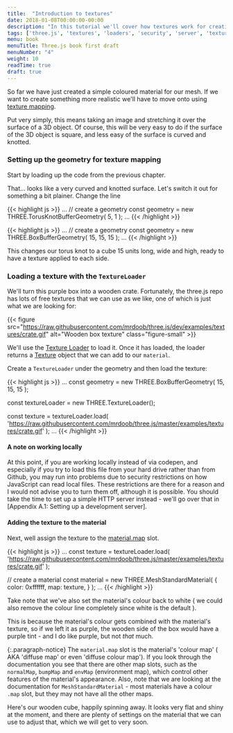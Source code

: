 ```yaml
---
title:  "Introduction to textures"
date: 2018-01-08T00:00:00-00:00
description: "In this tutorial we'll cover how textures work for creating realistic looking materials, and add one to our scene"
tags: ['three.js', 'textures', 'loaders', 'security', 'server', 'textureLoader', 'browser']
menu: book
menuTitle: Three.js book first draft
menuNumber: "4"
weight: 10
readTime: true
draft: true
---
```


So far we have just created a simple coloured material for our mesh. If we want to create something more realistic we'll have to move onto using [texture mapping](https://raw.githubusercontent.com/mrdoob/three.js/dev/examples/textures/crate.gif).

Put very simply, this means taking an image and stretching it over the surface of a 3D object. Of course, this will be very easy to do if the surface of the 3D object is square, and less easy of the surface is curved and knotted.

### Setting up the geometry for texture mapping

Start by loading up the code from the previous chapter.

<p data-height="400" data-theme-id="0" data-slug-hash="QaKqzq" data-default-tab="result" class='codepen'></p>
<script async="async" src="//codepen.io/assets/embed/ei.js"></script>

That... looks like a very curved and knotted surface. Let's switch it out for something a bit plainer. Change the line

{{< highlight js >}}
...
  // create a geometry
  const geometry = new THREE.TorusKnotBufferGeometry( 5, 1 );
...
{{< /highlight >}}

{{< highlight js >}}
...
  // create a geometry
  const geometry = new THREE.BoxBufferGeometry( 15, 15, 15 );
...
{{< /highlight >}}

This changes our torus knot to a cube 15 units long, wide and high, ready to have a texture applied to each side.

### Loading a texture with the `TextureLoader`

We'll turn this purple box into a wooden crate. Fortunately, the three.js repo has lots of free textures that we can use as we like, one of which is just what we are looking for:

{{< figure src="https://raw.githubusercontent.com/mrdoob/three.js/dev/examples/textures/crate.gif" alt="Wooden box texture" class="figure-small" >}}

We'll use the [Texture Loader](https://threejs.org/docs/#api/loaders/TextureLoader) to load it. Once it has loaded, the loader returns a [Texture](https://threejs.org/docs/#api/textures/Texture) object that we can add to our `material`.

Create a `TextureLoader` under the geometry and then load the texture:

{{< highlight js >}}
...
  const geometry = new THREE.BoxBufferGeometry( 15, 15, 15 );

  const textureLoader = new THREE.TextureLoader();

  const texture = textureLoader.load( 'https://raw.githubusercontent.com/mrdoob/three.js/master/examples/textures/crate.gif' );
...
{{< /highlight >}}

#### A note on working locally

At this point, if you are working locally instead of via codepen, and especially if you try to load this file from your hard drive rather than from Github, you may run into problems due to security restrictions on how JavaScript can read local files. These restrictions are there for a reason and I would not advise you to turn them off, although it is possible. You should take the time to set up a simple HTTP server instead - we'll go over that in  [Appendix A.1: Setting up a development server].

#### Adding the texture to the material

Next, well assign the texture to the [material.map](https://threejs.org/docs/#api/materials/MeshStandardMaterial.map) slot.

{{< highlight js >}}
...
  const texture = textureLoader.load( 'https://raw.githubusercontent.com/mrdoob/three.js/master/examples/textures/crate.gif' );

  // create a material
  const material = new THREE.MeshStandardMaterial( {
    color: 0xffffff,
    map: texture,
  } );
...
{{< /highlight >}}

Take note that we've also set the material's colour back to white ( we could also remove the colour line completely since white is the default ).

This is because the material's colour gets combined with the material's texture, so if we left it as purple, the wooden side of the box would have a purple tint - and I do like purple, but not _that_ much.

{:.paragraph-notice}
The `material.map` slot is the material's 'colour map' ( AKA 'diffuse map' or even 'diffuse colour map'). If you look through the documentation you see that there are other map slots, such as the `normalMap`, `bumpMap` and `envMap` (environment map), which control other features of the material's appearance. Also, note that we are looking at the documentation for `MeshStandardMaterial` - most materials have a colour `.map` slot, but they may not have all the other maps.

Here's our wooden cube, happily spinning away. It looks very flat and shiny at the moment, and there are plenty of settings on the material that we can use to adjust that, which we will get to very soon.

<p data-height="400" data-theme-id="0" data-slug-hash="YYGEJV" data-default-tab="result" class='codepen'></p>
<script async="async" src="//codepen.io/assets/embed/ei.js"></script>
